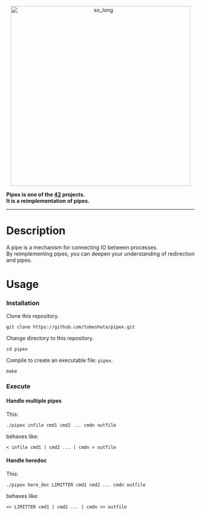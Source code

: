 <p align="center">
 <img width="480" alt="so_long" src="https://github.com/tobeshota/pipex/assets/103044771/91b4ae97-c39e-4551-8375-68b7c15cfe4c">
</p>

**Pipex is one of the [42](https://42tokyo.jp/) projects.**  
**It is a reimplementation of pipes.**

---

# Description
A pipe is a mechanism for connecting IO between processes.   
By reimplementing pipes, you can deepen your understanding of redirection and pipes.

# Usage
### Installation
Clone this repository.
```
git clone https://github.com/tobeshota/pipex.git
```
Change directory to this repository.
```
cd pipex
```
Compile to create an executable file: `pipex`.
```
make
```

### Execute
#### Handle multiple pipes
This:
```
./pipex infile cmd1 cmd2 ... cmdn outfile
```
behaves like:
```
< infile cmd1 | cmd2 ... | cmdn > outfile
```
#### Handle heredoc
This:
```
./pipex here_doc LIMITTER cmd1 cmd2 ... cmdn outfile
```
behaves like:
```
<< LIMITTER cmd1 | cmd2 ... | cmdn >> outfile
```

